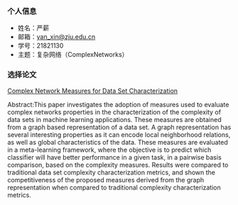  ### 个人信息
 - 姓名：严薪
 - 邮箱：yan_xin@zju.edu.cn
 - 学号：21821130
 - 主题：复杂网络（ComplexNetworks）
 
 ### 选择论文
 
 [Complex Network Measures for Data Set Characterization](https://ieeexplore.ieee.org/stamp/stamp.jsp?tp=&arnumber=6726419)
 
 Abstract:This paper investigates the adoption of measures used to evaluate complex networks properties 
 in the characterization of the complexity of data sets in machine learning applications. These measures
 are obtained from a graph based representation of a data set. A graph representation has several 
 interesting properties as it can encode local neighborhood relations, as well as global characteristics
 of the data. These measures are evaluated in a meta-learning framework, where the objective is to predict
 which classifier will have better performance in a given task, in a pairwise basis comparison, based on 
 the complexity measures. Results were compared to traditional data set complexity characterization metrics,
 and shown the competitiveness of the proposed measures derived from the graph representation when compared
 to traditional complexity characterization metrics.
